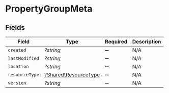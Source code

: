 # PropertyGroupMeta


## Fields

| Field                                                       | Type                                                        | Required                                                    | Description                                                 |
| ----------------------------------------------------------- | ----------------------------------------------------------- | ----------------------------------------------------------- | ----------------------------------------------------------- |
| `created`                                                   | *?string*                                                   | :heavy_minus_sign:                                          | N/A                                                         |
| `lastModified`                                              | *?string*                                                   | :heavy_minus_sign:                                          | N/A                                                         |
| `location`                                                  | *?string*                                                   | :heavy_minus_sign:                                          | N/A                                                         |
| `resourceType`                                              | [?Shared\ResourceType](../../Models/Shared/ResourceType.md) | :heavy_minus_sign:                                          | N/A                                                         |
| `version`                                                   | *?string*                                                   | :heavy_minus_sign:                                          | N/A                                                         |